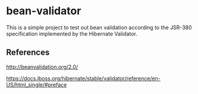 # bean-validator

This is a simple project to test out bean validation
according to the JSR-380 specification implemented by
the Hibernate Validator.

## References

http://beanvalidation.org/2.0/

https://docs.jboss.org/hibernate/stable/validator/reference/en-US/html_single/#preface
